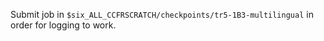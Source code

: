Submit job in `$six_ALL_CCFRSCRATCH/checkpoints/tr5-1B3-multilingual` in order for logging to work.
